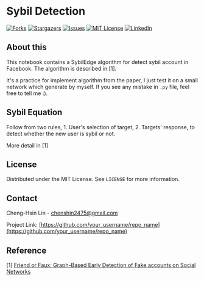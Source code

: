 # Sybil Detection

<!-- PROJECT SHIELDS -->
<!--
*** I'm using markdown "reference style" links for readability.
*** Reference links are enclosed in brackets [ ] instead of parentheses ( ).
*** See the bottom of this document for the declaration of the reference variables
*** for contributors-url, forks-url, etc. This is an optional, concise syntax you may use.
*** https://www.markdownguide.org/basic-syntax/#reference-style-links
-->

[![Forks][forks-shield]][forks-url]
[![Stargazers][stars-shield]][stars-url]
[![Issues][issues-shield]][issues-url]
[![MIT License][license-shield]][license-url]
[![LinkedIn][linkedin-shield]][linkedin-url]

## About this
This notebook contains a SybilEdge algorithm for detect sybil account in Facebook. The algorithm is described in \[1\].

It's a practice for implement algorithm from the paper, I just test it on a small network which generate by myself. If you see any mistake in ```.py``` file, feel free to tell me :).

## Sybil Equation
Follow from two rules, 1. User's selection of target, 2. Targets' response, to detect whether the new user is sybil or not.


More detail in \[1\]





<!-- LICENSE -->
## License

Distributed under the MIT License. See `LICENSE` for more information.



<!-- CONTACT -->
## Contact

Cheng-Hsin Lin - chenshin2475@gmail.com

Project Link: [https://github.com/your_username/repo_name](https://github.com/your_username/repo_name)



<!-- REFERENCE -->
## Reference
\[1\] [Friend or Faux: Graph-Based Early Detection of Fake accounts on Social Networks](https://arxiv.org/abs/2004.04834)


<!-- MARKDOWN LINKS & IMAGES -->
<!-- https://www.markdownguide.org/basic-syntax/#reference-style-links -->
[forks-shield]: https://img.shields.io/github/forks/jasonlin0189impv/sybil_detection.svg?style=for-the-badge
[forks-url]: https://github.com/jasonlin0189impv/sybil_detection/network/members
[stars-shield]: https://img.shields.io/github/stars/jasonlin0189impv/sybil_detection.svg?style=for-the-badge
[stars-url]: https://github.com/jasonlin0189impv/sybil_detection/stargazers
[issues-shield]: https://img.shields.io/github/issues/jasonlin0189impv/sybil_detection.svg?style=for-the-badge
[issues-url]: https://github.com/jasonlin0189impv/sybil_detection/issues
[license-shield]: https://img.shields.io/github/license/jasonlin0189impv/sybil_detection.svg?style=for-the-badge
[license-url]: https://github.com/jasonlin0189impv/sybil_detection/blob/main/LICENSE
[linkedin-shield]: https://img.shields.io/badge/-LinkedIn-black.svg?style=for-the-badge&logo=linkedin&colorB=555
[linkedin-url]: https://www.linkedin.com/in/ch-lin-0226/
[product-screenshot]: images/screenshot.png

